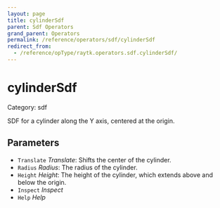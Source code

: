 ```yaml
---
layout: page
title: cylinderSdf
parent: Sdf Operators
grand_parent: Operators
permalink: /reference/operators/sdf/cylinderSdf
redirect_from:
  - /reference/opType/raytk.operators.sdf.cylinderSdf/
---
```


# cylinderSdf

Category: sdf



SDF for a cylinder along the Y axis, centered at the origin.

## Parameters

* `Translate` *Translate*: Shifts the center of the cylinder.
* `Radius` *Radius*: The radius of the cylinder.
* `Height` *Height*: The height of the cylinder, which extends above and below the origin.
* `Inspect` *Inspect*
* `Help` *Help*